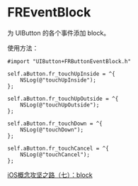 # FREventBlock

为 UIButton 的各个事件添加 block。

使用方法：

```objc
#import "UIButton+FRButtonEventBlock.h"

self.aButton.fr_touchUpInside = ^{
    NSLog(@"touchUpInside");
};
    
self.aButton.fr_touchUpOutside = ^{
    NSLog(@"touchUpOutside");
};
    
self.aButton.fr_touchDown = ^{
    NSLog(@"touchDown");
};
    
self.aButton.fr_touchCancel = ^{
    NSLog(@"touchCancel");
};
```

[iOS概念攻坚之路（七）：block](https://juejin.im/post/5d0d7ea8e51d4510803ce3d0)
